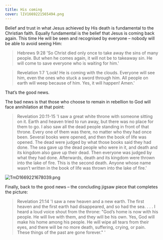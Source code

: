 ```yaml
---
title: His coming
cover: lIV1669221565494.png
---
```


Belief and trust in what Jesus achieved by His death is fundamental to the Christian faith. Equally fundamental is the belief that Jesus is coming back again. This time He will be seen and recognised by everyone – nobody will be able to avoid seeing Him:

> <callout>Hebrews 9:28</callout>
> 'So Christ died only once to take away the sins of many people. But when he comes again, it will not be to takeaway sin. He will come to save everyone who is waiting for him.'

> <callout>Revelation 1:7</callout>
> 'Look! He is coming with the clouds. Everyone will see him, even the ones who stuck a sword through him. All people on earth will weep because of him. Yes, it will happen! Amen.'

That’s the good news. 

The bad news is that those who choose to remain in rebellion to God will face annihilation at that point:

> <callout>Revelation 20:11­-15</callout>
> 'I saw a great white throne with someone sitting on it. Earth and heaven tried to run away, but there was no place for them to go. I also saw all the dead people standing in front of that throne. Every one of them was there, no matter who they had once been. Several books were opened, and then the book of life was opened. The dead were judged by what those books said they had done. The sea gave up the dead people who were in it, and death and its kingdom also gave up their dead. Then everyone was judged by what they had done. Afterwards, death and its kingdom were thrown into the lake of fire. This is the second death. Anyone whose name wasn’t written in the book of life was thrown into the lake of fire.'

![TmD1669221678039.png]()

Finally, back to the good news – the concluding jigsaw piece that completes the picture:

> <callout>Revelation 21:1­4</callout>
> 'I saw a new heaven and a new earth. The first heaven and the first earth had disappeared, and so had the sea. . . . I heard a loud voice shout from the throne: "God’s home is now with his people. He will live with them, and they will be his own. Yes, God will make his home among his people. He will wipe all tears from their eyes, and there will be no more death, suffering, crying, or pain. These things of the past are gone forever." '